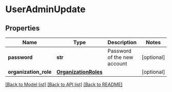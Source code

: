 # UserAdminUpdate

## Properties
Name | Type | Description | Notes
------------ | ------------- | ------------- | -------------
**password** | **str** | Password of the new account | [optional] 
**organization_role** | [**OrganizationRoles**](OrganizationRoles.md) |  | [optional] 

[[Back to Model list]](../README.md#documentation-for-models) [[Back to API list]](../README.md#documentation-for-api-endpoints) [[Back to README]](../README.md)


